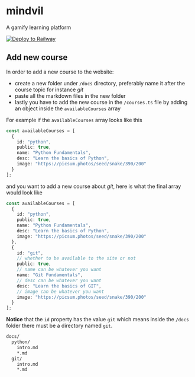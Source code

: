 # mindvil
A gamify learning platform
<br/>

[![Deploy to Railway](https://github.com/Mindvilgr/mindvil/actions/workflows/main.yml/badge.svg)](https://github.com/Mindvilgr/mindvil/actions/workflows/main.yml)

## Add new course

In order to add a new course to the website:

- create a new folder under `/docs` directory, preferably name it after the
  course topic for instance _git_
- paste all the markdown files in the new folder
- lastly you have to add the new course in the `/courses.ts` file by adding an
  object inside the `availableCourses` array

For example if the `availableCourses` array looks like this

```ts
const availableCourses = [
  {
    id: "python",
    public: true,
    name: "Python Fundamentals",
    desc: "Learn the basics of Python",
    image: "https://picsum.photos/seed/snake/390/200"
  }
];
```

and you want to add a new course about _git_, here is what the final array would
look like

```ts
const availableCourses = [
  {
    id: "python",
    public: true,
    name: "Python Fundamentals",
    desc: "Learn the basics of Python",
    image: "https://picsum.photos/seed/snake/390/200"
  },
  {
    id: "git",
    // whether to be available to the site or not
    public: true,
    // name can be whatever you want
    name: "Git Fundamentals",
    // desc can be whatever you want
    desc: "Learn the basics of GIT",
    // image can be whatever you want
    image: "https://picsum.photos/seed/snake/390/200"
  }
];
```

**Notice** that the `id` property has the value `git` which means inside the
`/docs` folder there must be a directory named `git`.

```bash
docs/
  python/
    intro.md
    *.md
  git/
    intro.md
    *.md
```
